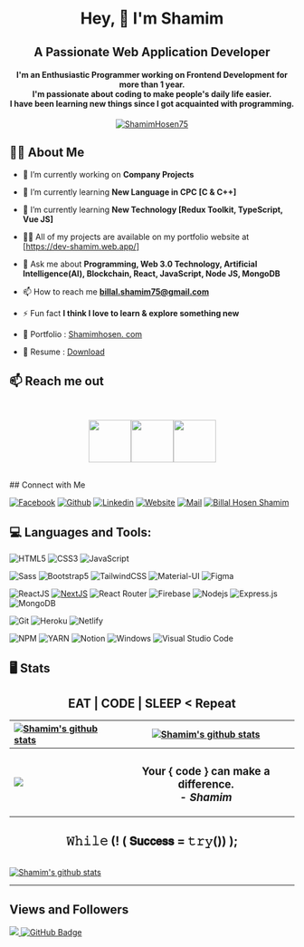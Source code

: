 <h1 align="center">Hey, 👋 I'm Shamim</h1>
<h2 align="center">A Passionate <strong>Web Application Developer</strong></h2>
<h4 align="center">I'm an <strong>Enthusiastic Programmer</strong> working on <strong>Frontend</strong> Development for more than 1 year.<br /> I'm passionate about coding to make people's daily life easier.<br/> I have been learning new things since I got acquainted with programming.</strong></h4>

<p align="center"> <a href="https://github.com/ryo-ma/github-profile-trophy"><img src="https://github-profile-trophy.vercel.app/?username=ShamimHosen75&theme=juicyfresh" alt="ShamimHosen75"/></a> </p>


## 🙋‍♂️ About Me
- 🔭 I’m currently working on **Company Projects**
- 🌱 I’m currently learning **New Language in CPC [C & C++]**
- 🌱 I’m currently learning **New Technology [Redux Toolkit, TypeScript, Vue JS]**

- 👨‍💻 All of my projects are available on my portfolio website at [https://dev-shamim.web.app/]

- 💬 Ask me about **Programming, Web 3.0 Technology, Artificial Intelligence(AI), Blockchain, React, JavaScript, Node JS, MongoDB**

- 📫 How to reach me **billal.shamim75@gmail.com**

- ⚡ Fun fact **I think I love to learn & explore something new**
- 📝 Portfolio : [Shamimhosen. com](https://dev-shamim.web.app/)
- 📄 Resume : [Download](https://drive.google.com/file/d/1EaD_pbER4dmxTnsXJinh6L12vnHeyEM4/view?usp=drive_link)

## :mailbox: Reach me out

<br />

[<p align="center"><img height="75" src="https://i.ibb.co/mSWzG5k/Linkedin.png">](https://www.linkedin.com/in/billal-hosen-shamim/)[<img height="75" src="https://i.ibb.co/MkLPMvs/Facebook.png">](https://www.facebook.com/billal.hosen.shamim96/)[<img height="75" src="https://i.ibb.co/BnJqQDY/Twitter.png"> </p>](https://dev-shamim.web.app/)

<br />
## Connect with Me

[![Facebook](https://img.shields.io/badge/Facebook-1877F2?style=for-the-badge&logo=facebook&logoColor=white)](https://www.facebook.com/billal.hosen.shamim96/)
[![Github](https://img.shields.io/badge/GitHub-100000?style=for-the-badge&logo=github&logoColor=white)](https://github.com/ShamimHosen75/)
[![Linkedin](https://img.shields.io/badge/LinkedIn-0077B5?style=for-the-badge&logo=linkedin&logoColor=white)](https://linkedin.com/in/billal-hosen-shamim/)
[![Website](https://img.shields.io/badge/website-000000?style=for-the-badge&logo=About.me&logoColor=white)](https://shamim-devs.netlify.app)
[![Mail](https://img.shields.io/badge/Gmail-D14836?style=for-the-badge&logo=gmail&logoColor=white)](mailto:billal.shamim75@gmail.com)
<a href="https://shamim-devs.netlify.app/" target="_blank">
<img
src='https://img.shields.io/badge/website-000000?style=for-the-badge&logo=About.me&logoColor=white'
alt='Billal Hosen Shamim'
/>
</a>

## 💻 Languages and Tools:

![HTML5](https://img.shields.io/badge/HTML5-E34F26?style=for-the-badge&logo=html5&logoColor=white)
![CSS3](https://img.shields.io/badge/CSS3-1572B6?style=for-the-badge&logo=css3&logoColor=white)
![JavaScript](https://img.shields.io/badge/JavaScript-F7DF1E?style=for-the-badge&logo=javascript&logoColor=black)

![Sass](https://img.shields.io/badge/Sass-CC6699?style=for-the-badge&logo=sass&logoColor=white)
![Bootstrap5](https://img.shields.io/badge/Bootstrap-563D7C?style=for-the-badge&logo=bootstrap&logoColor=white)
![TailwindCSS](https://img.shields.io/badge/tailwindcss-%2338B2AC.svg?style=for-the-badge&logo=tailwind-css&logoColor=white)
![Material-UI](https://img.shields.io/badge/Material--UI-0081CB?style=for-the-badge&logo=material-ui&logoColor=white)
![Figma](https://img.shields.io/badge/Figma-F24E1E?style=for-the-badge&logo=figma&logoColor=white)

![ReactJS](https://img.shields.io/badge/React-20232A?style=for-the-badge&logo=react&logoColor=61DAFB)
[![NextJS](https://img.shields.io/badge/NEXTJS-000000?style=for-the-badge&logo=Next.js&logoColor=white)](https://img.shields.io/badge/TypeScript-007ACC?style=for-the-badge&logo=typescript&logoColor=white)
![React Router](https://img.shields.io/badge/React_Router-CA4245?style=for-the-badge&logo=react-router&logoColor=white)
![Firebase](https://img.shields.io/badge/firebase-ffca28?style=for-the-badge&logo=firebase&logoColor=black)
![Nodejs](https://img.shields.io/badge/Node.js-339933?style=for-the-badge&logo=nodedotjs&logoColor=white)
![Express.js](https://img.shields.io/badge/Express.js-000000?style=for-the-badge&logo=express&logoColor=white)
![MongoDB](https://img.shields.io/badge/MongoDB-4EA94B?style=for-the-badge&logo=mongodb&logoColor=white)

![Git](https://img.shields.io/badge/Git-F05032?style=for-the-badge&logo=git&logoColor=white)
![Heroku](https://img.shields.io/badge/Heroku-430098?style=for-the-badge&logo=heroku&logoColor=white)
![Netlify](https://img.shields.io/badge/Netlify-00C7B7?style=for-the-badge&logo=netlify&logoColor=white)


![NPM](https://img.shields.io/badge/npm-CB3837?style=for-the-badge&logo=npm&logoColor=white)
![YARN](https://img.shields.io/badge/Yarn-2C8EBB?style=for-the-badge&logo=yarn&logoColor=white)
![Notion](https://img.shields.io/badge/Notion-000000?style=for-the-badge&logo=notion&logoColor=white)
![Windows](https://img.shields.io/badge/Windows-0078D6?style=for-the-badge&logo=windows&logoColor=white)
![Visual Studio Code](https://img.shields.io/badge/Visual_Studio_Code-0078D4?style=for-the-badge&logo=visual%20studio%20code&logoColor=white)


## 🖥 Stats <h2 align="center">EAT | CODE | SLEEP < Repeat </h2>

| <a href="https://github.com/ShamimHosen75"><img align="center" src="https://github-readme-streak-stats.herokuapp.com?user=ShamimHosen75&theme=tokyonight&hide_border=true&date_format=M%20j%5B%2C%20Y%5D)" alt="Shamim's github stats" /></a> | <a href="https://github.com/ShamimHosen75"><img align="center" src="https://github-readme-stats.vercel.app/api?username=ShamimHosen75&show_icons=true&include_all_commits=true&theme=tokyonight&hide_border=true" alt="Shamim's github stats" /></a> | 
| :------------- | :-------------: |
| <a href="https://github.com/ShamimHosen75"><img align="center" src="https://github-readme-stats.vercel.app/api/top-langs/?username=ShamimHosen75&layout=compact&theme=tokyonight&hide_border=true" /></a>  | <h3>Your { code } can make a difference. <br /> - <i>Shamim</i></h3> |
 <h2 align="center">𝚆𝚑𝚒𝚕𝚎 (! ( 𝗦𝘂𝗰𝗰𝗲𝘀𝘀 = 𝚝𝚛𝚢()) ); </h2>

<br />
<a href="https://github.com/ShamimHosen75"><img align="center" src="https://github-readme-activity-graph.cyclic.app/graph?username=ShamimHosen75&bg_color=1a1b27&color=1f6feb&line=38bcad&point=628fdb&area=true&hide_border=true" alt="Shamim's github stats" /></a>

<br />

---

## Views and Followers
<a href="https://github.com/Meghna-DAS/github-profile-views-counter">
    <img src="https://komarev.com/ghpvc/?username=ShamimHosen75">
</a>
<a href="https://github.com/ShamimHosen75?tab=followers"><img src="https://img.shields.io/github/followers/ShamimHosen75?label=Followers&style=social" alt="GitHub Badge"></a>
